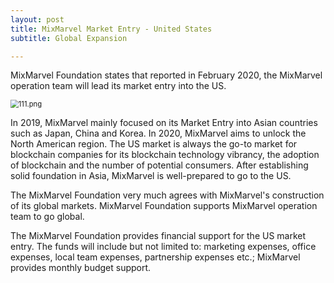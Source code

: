 ```yaml
---
layout: post
title: MixMarvel Market Entry - United States
subtitle: Global Expansion

---
```


MixMarvel Foundation states that reported in February 2020, the MixMarvel operation team will lead its market entry into the US.

<img src="https://i.loli.net/2020/02/20/HQg2fYPXa7eUVc4.png" alt="111.png" style="zoom: 80%;" />

In 2019, MixMarvel mainly focused on its Market Entry into Asian countries such as Japan, China and Korea. In 2020, MixMarvel aims to unlock the North American region. The US market is always the go-to market for blockchain companies for its blockchain technology vibrancy, the adoption of blockchain and the number of potential consumers. After establishing solid foundation in Asia, MixMarvel is well-prepared to go to the US.

The MixMarvel Foundation very much agrees with MixMarvel's construction of its global markets. MixMarvel Foundation supports MixMarvel operation team to go global. 

The MixMarvel Foundation provides financial support for the US market entry. The funds will include but not limited to: marketing expenses, office expenses, local team expenses, partnership expenses etc.; MixMarvel provides monthly budget support.

